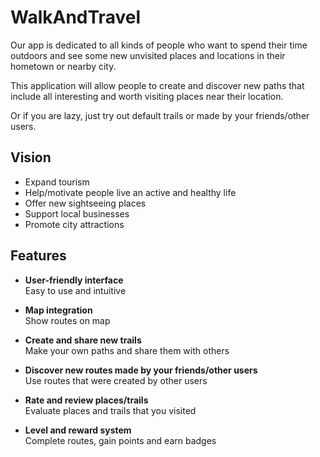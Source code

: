 # WalkAndTravel

Our app is dedicated to all kinds of people who want to spend their time outdoors and see some new unvisited places and locations in their hometown or nearby city.​

This application will allow people to create and discover new paths that include all interesting and worth visiting places near their location.​

Or if you are lazy, just try out default trails or made by your friends/other users.

## Vision

* Expand tourism
* Help/motivate people live an active and healthy life
* Offer new sightseeing places
* Support local businesses
* Promote city attractions

## Features

* **User-friendly interface**  
Easy to use and intuitive

* **Map integration**  
Show routes on map

* **Create and share new trails**  
Make your own paths and share them with others

* **Discover new routes made by your friends/other users**  
Use routes that were created by other users

* **Rate and review places/trails**  
Evaluate places and trails that you visited

* **Level and reward system**  
Complete routes, gain points and earn badges
